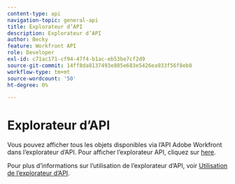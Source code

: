 ```yaml
---
content-type: api
navigation-topic: general-api
title: Explorateur d’API
description: Explorateur d’API
author: Becky
feature: Workfront API
role: Developer
exl-id: c71ac171-cf94-47f4-b1ac-eb53be7cf2d9
source-git-commit: 14ff8da8137493e805e683e5426ea933f56f8eb8
workflow-type: tm+mt
source-wordcount: '50'
ht-degree: 0%

---
```



# Explorateur d’API

Vous pouvez afficher tous les objets disponibles via l’API Adobe Workfront dans l’explorateur d’API. Pour afficher l’explorateur API, cliquez sur [here](https://developer.adobe.com/workfront/api-explorer/).

Pour plus d’informations sur l’utilisation de l’explorateur d’API, voir [Utilisation de l’explorateur d’API](../../wf-api/general/using-api-explorer.md).
